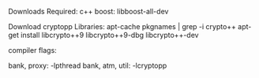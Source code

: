 Downloads Required:
c++ boost: libboost-all-dev

Download cryptopp Libraries:
apt-cache pkgnames | grep -i crypto++
apt-get install libcrypto++9 libcrypto++9-dbg libcrypto++-dev

compiler flags:

bank, proxy: -lpthread
bank, atm, util: -lcryptopp
